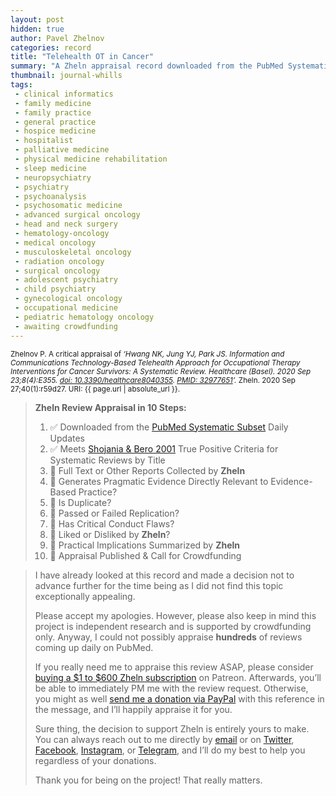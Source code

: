 ```yaml
---
layout: post
hidden: true
author: Pavel Zhelnov
categories: record
title: "Telehealth OT in Cancer"
summary: "A Zheln appraisal record downloaded from the PubMed Systematic Subset daily updates."
thumbnail: journal-whills
tags:
 - clinical informatics
 - family medicine
 - family practice
 - general practice
 - hospice medicine
 - hospitalist
 - palliative medicine
 - physical medicine rehabilitation
 - sleep medicine
 - neuropsychiatry
 - psychiatry
 - psychoanalysis
 - psychosomatic medicine
 - advanced surgical oncology
 - head and neck surgery
 - hematology-oncology
 - medical oncology
 - musculoskeletal oncology
 - radiation oncology
 - surgical oncology
 - adolescent psychiatry
 - child psychiatry
 - gynecological oncology
 - occupational medicine
 - pediatric hematology oncology
 - awaiting crowdfunding
---
```


<small id="citation">Zhelnov P. A critical appraisal of _‘Hwang NK, Jung YJ, Park JS. Information and Communications Technology-Based Telehealth Approach for Occupational Therapy Interventions for Cancer Survivors: A Systematic Review. Healthcare (Basel). 2020 Sep 23;8(4):E355. [doi: 10.3390/healthcare8040355](https://doi.org/10.3390/healthcare8040355). [PMID: 32977651](https://pubmed.gov/32977651)’._ Zheln. 2020 Sep 27;40(1):r59d27. URI: {{ page.url | absolute_url }}.</small>

> **Zheln Review Appraisal in 10 Steps:**
>
> 1. ✅ Downloaded from the [PubMed Systematic Subset](https://github.com/p1m-ortho/qs-global-ortho-search-queries/blob/global-sr-query/README.md) Daily Updates
> 2. ✅ Meets [Shojania & Bero 2001](https://www.researchgate.net/publication/11820967_Taking_Advantage_of_the_Explosion_of_Systematic_Reviews_An_Efficient_MEDLINE_Search_Strategy) True Positive Criteria for Systematic Reviews by Title
> 3. 🔄 Full Text or Other Reports Collected by **Zheln**
> 4. 🔄 Generates Pragmatic Evidence Directly Relevant to Evidence-Based Practice?
> 5. 🔄 Is Duplicate?
> 6. 🔄 Passed or Failed Replication?
> 7. 🔄 Has Critical Conduct Flaws?
> 8. 🔄 Liked or Disliked by **Zheln**?
> 9. 🔄 Practical Implications Summarized by **Zheln**
> 10. 🔄 Appraisal Published & Call for Crowdfunding

> I have already looked at this record and made a decision not to advance further for the time being as I did not find this topic exceptionally appealing.
>
> Please accept my apologies. However, please also keep in mind this project is independent research and is supported by crowdfunding only. Anyway, I could not possibly appraise **hundreds** of reviews coming up daily on PubMed.
> 
> If you really need me to appraise this review ASAP, please consider [buying a $1 to $600 Zheln subscription](https://patreon.com/zheln) on Patreon. Afterwards, you’ll be able to immediately PM me with the review request. Otherwise, you might as well [send me a donation via PayPal](https://paypal.me/pjelnov) with this reference in the message, and I’ll happily appraise it for you.
> 
> Sure thing, the decision to support Zheln is entirely yours to make. You can always reach out to me directly by [email](mailto:pavel@zheln.com) or on [Twitter](https://twitter.com/drzhelnov), [Facebook](https://facebook.com/drzhelnov), [Instagram](https://instagram.com/igzheln), or [Telegram](https://t.me/drzhelnov), and I’ll do my best to help you regardless of your donations.
> 
> Thank you for being on the project! That really matters.
